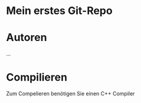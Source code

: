 Mein erstes Git-Repo
====================

Autoren
=======


...


Compilieren
==========

Zum Compelieren benötigen Sie einen C++ Compiler
